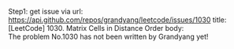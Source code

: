 Step1: get issue via url: https://api.github.com/repos/grandyang/leetcode/issues/1030 
 title:[LeetCode] 1030. Matrix Cells in Distance Order 
 body:  
 The problem No.1030 has not been written by Grandyang yet!